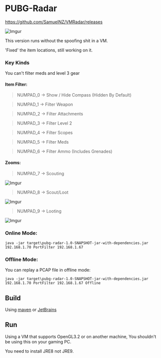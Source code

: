 # PUBG-Radar

https://github.com/SamuelNZ/VMRadar/releases

![Imgur](https://i.imgur.com/tMjF1xw.png)

This version runs without the spoofing shit in a VM.

'Fixed' the item locations, still working on it.

### Key Kinds

You can't filter meds and level 3 gear

#### Item Filter:
>NUMPAD_0 -> Show / Hide Compass (Hidden By Default)

>NUMPAD_1 -> Filter Weapon

>NUMPAD_2 -> Filter Attachments

>NUMPAD_3 -> Filter Level 2

>NUMPAD_4 -> Filter Scopes

>NUMPAD_5 -> Filter Meds

>NUMPAD_6 -> Filter Ammo (Includes Grenades)

#### Zooms:
>NUMPAD_7 -> Scouting

![Imgur](https://i.imgur.com/laRIJq1.png)

>NUMPAD_8 -> Scout/Loot

![Imgur](https://i.imgur.com/sAXPkR2.png)

>NUMPAD_9 -> Looting

![Imgur](https://i.imgur.com/wnB3b7d.png)

### Online Mode:

`java -jar target\pubg-radar-1.0-SNAPSHOT-jar-with-dependencies.jar 192.168.1.70 PortFilter 192.168.1.67`

### Offline Mode:

You can replay a PCAP file in offline mode:

`java -jar target\pubg-radar-1.0-SNAPSHOT-jar-with-dependencies.jar 192.168.1.70 PortFilter 192.168.1.67 Offline`

## Build
Using [maven](https://maven.apache.org/) or [JetBrains](https://www.jetbrains.com/idea/)

## Run

Using a VM that supports OpenGL3.2 or on another machine, You shouldn't be using this on your gaming PC.

You need to install JRE8 not JRE9.



